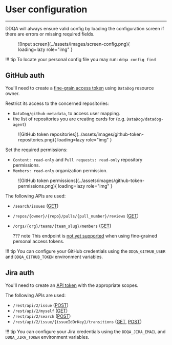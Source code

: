 # User configuration

-----

DDQA will always ensure valid config by loading the configuration screen if there are errors or missing required fields.

<figure markdown>
  ![Input screen](../assets/images/screen-config.png){ loading=lazy role="img" }
</figure>

!!! tip
    To locate your personal config file you may run: `ddqa config find`

## GitHub auth

You'll need to create a [fine-grain access token](https://docs.github.com/en/authentication/keeping-your-account-and-data-secure/creating-a-personal-access-token#personal-access-tokens-classic) using `DataDog` resource owner.

Restrict its access to the concerned repositories:
- `DataDog/github-metadata`, to access user mapping.
- the list of repositories you are creating cards for (e.g. `DataDog/datadog-agent`) 

<figure markdown>
  ![GitHub token repositories](../assets/images/github-token-repositories.png){ loading=lazy role="img" }
</figure>

Set the required permissions:
- `Content: read-only` and `Pull requests: read-only` repository permissions.
- `Members: read-only` organization permission.

<figure markdown>
  ![GitHub token permissions](../assets/images/github-token-permissions.png){ loading=lazy role="img" }
</figure>

The following APIs are used:

- `/search/issues` ([GET](https://docs.github.com/en/rest/search?apiVersion=2022-11-28#search-issues-and-pull-requests))
- `/repos/{owner}/{repo}/pulls/{pull_number}/reviews` ([GET](https://docs.github.com/en/rest/pulls/reviews?apiVersion=2022-11-28#list-reviews-for-a-pull-request))
- `/orgs/{org}/teams/{team_slug}/members` ([GET](https://docs.github.com/en/rest/teams/members?apiVersion=2022-11-28#list-team-members))

    ??? note
        This endpoint is [not yet supported](https://docs.github.com/en/rest/overview/endpoints-available-for-fine-grained-personal-access-tokens?apiVersion=2022-11-28) when using fine-grained personal access tokens.

!!! tip
    You can configure your GitHub credentials using the `DDQA_GITHUB_USER` and `DDQA_GITHUB_TOKEN` environment variables.

## Jira auth

You'll need to create an [API token](https://support.atlassian.com/atlassian-account/docs/manage-api-tokens-for-your-atlassian-account/) with the appropriate scopes.

The following APIs are used:

- `/rest/api/2/issue` ([POST](https://developer.atlassian.com/cloud/jira/platform/rest/v2/api-group-issues/#api-rest-api-2-issue-post))
- `/rest/api/2/myself` ([GET](https://developer.atlassian.com/cloud/jira/platform/rest/v2/api-group-myself/#api-rest-api-2-myself-get))
- `/rest/api/2/search` ([POST](https://developer.atlassian.com/cloud/jira/platform/rest/v2/api-group-issue-search/#api-rest-api-2-search-post))
- `/rest/api/2/issue/{issueIdOrKey}/transitions` ([GET](https://developer.atlassian.com/cloud/jira/platform/rest/v2/api-group-issues/#api-rest-api-2-issue-issueidorkey-transitions-get), [POST](https://developer.atlassian.com/cloud/jira/platform/rest/v2/api-group-issues/#api-rest-api-2-issue-issueidorkey-transitions-post))

!!! tip
    You can configure your Jira credentials using the `DDQA_JIRA_EMAIL` and `DDQA_JIRA_TOKEN` environment variables.
